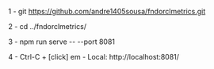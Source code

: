 1 -  git https://github.com/andre1405sousa/fndorclmetrics.git

2 - cd ../fndorclmetrics/

3 - npm run serve -- --port 8081

4 - Ctrl-C + [click] em - Local:   http://localhost:8081/
